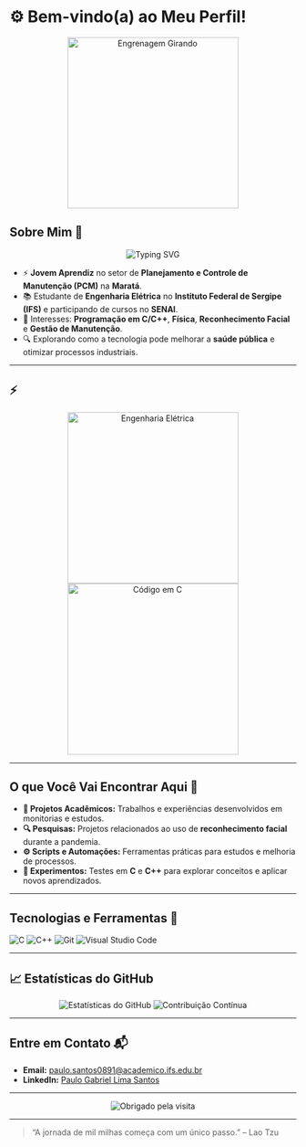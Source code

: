 # ⚙️ Bem-vindo(a) ao Meu Perfil!

<p align="center">
  <img src="https://media.giphy.com/media/Ll22OhMLAlVDb8UQWe/giphy.gif" width="300" alt="Engrenagem Girando">
</p>

## Sobre Mim 🚀  
<p align="center">
  <img src="https://readme-typing-svg.herokuapp.com?font=Fira+Code&size=22&duration=3000&color=22A6B3&center=true&vCenter=true&lines=Engenharia+Elétrica;Circuitos+Elétricos;Sistemas+de+Controle;Automação+Industrial;Programação+em+C/C++" alt="Typing SVG">
</p>

- ⚡ **Jovem Aprendiz** no setor de **Planejamento e Controle de Manutenção (PCM)** na **Maratá**.  
- 📚 Estudante de **Engenharia Elétrica** no **Instituto Federal de Sergipe (IFS)** e participando de cursos no **SENAI**.  
- 🧠 Interesses: **Programação em C/C++**, **Física**, **Reconhecimento Facial** e **Gestão de Manutenção**.  
- 🔍 Explorando como a tecnologia pode melhorar a **saúde pública** e otimizar processos industriais.

---

##  ⚡  
<p align="center">
  <img src="https://media.giphy.com/media/3o7qE1YN7aBOFPRw8E/giphy.gif" width="300" alt="Engenharia Elétrica">
  <img src="https://media.giphy.com/media/USV0ym3bVWQJJmNu3N/giphy.gif" width="300" alt="Código em C">
</p>

---

## O que Você Vai Encontrar Aqui 📂  
- **📕 Projetos Acadêmicos:** Trabalhos e experiências desenvolvidos em monitorias e estudos.  
- **🔍 Pesquisas:** Projetos relacionados ao uso de **reconhecimento facial** durante a pandemia.  
- **⚙️ Scripts e Automações:** Ferramentas práticas para estudos e melhoria de processos.  
- **🔧 Experimentos:** Testes em **C** e **C++** para explorar conceitos e aplicar novos aprendizados.

---

## Tecnologias e Ferramentas 🔧  
![C](https://img.shields.io/badge/-C-A8B9CC?style=for-the-badge&logo=c&logoColor=black)
![C++](https://img.shields.io/badge/-C++-00599C?style=for-the-badge&logo=cplusplus&logoColor=white)
![Git](https://img.shields.io/badge/-Git-F05032?style=for-the-badge&logo=git&logoColor=white)
![Visual Studio Code](https://img.shields.io/badge/-VSCode-007ACC?style=for-the-badge&logo=visualstudiocode&logoColor=white)

---

## 📈 Estatísticas do GitHub  
<p align="center">
  <img src="https://github-readme-stats.vercel.app/api?username=SeuUsuario&show_icons=true&theme=dracula" alt="Estatísticas do GitHub">
  <img src="https://github-readme-streak-stats.herokuapp.com/?user=SeuUsuario&theme=dracula" alt="Contribuição Contínua">
</p>

---

## Entre em Contato 📬  
- **Email:** [paulo.santos0891@academico.ifs.edu.br](mailto:paulo.santos0891@academico.ifs.edu.br)  
- **LinkedIn:** [Paulo Gabriel Lima Santos](https://www.linkedin.com/in/paulo-gabriel-lima-santos-4590a8298)  

---

<p align="center">
  <img src="https://readme-typing-svg.herokuapp.com?font=Roboto&color=%2336BCF7&size=22&center=true&vCenter=true&lines=Obrigado+pela+visita!+😊" alt="Obrigado pela visita">
</p>

---

> “A jornada de mil milhas começa com um único passo.” – Lao Tzu  



<!---
Eng-Paulo-Gabriel/Eng-Paulo-Gabriel is a ✨ special ✨ repository because its `README.md` (this file) appears on your GitHub profile.
You can click the Preview link to take a look at your changes.
--->
